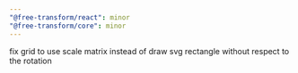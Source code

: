 ```yaml
---
"@free-transform/react": minor
"@free-transform/core": minor
---
```


fix grid to use scale matrix instead of draw svg rectangle without respect to the rotation
